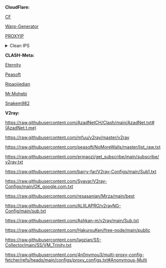 **CloudFlare:**

[CF](CF.md)

[Warp-Generator](https://4n0nymou3.github.io/WARP/)

[PROXYIP](https://github.com/NiREvil/vless/blob/main/sub/ProxyIP.md#Test-proxyIPs)

<details>
<summary>Clean IPS</summary>
  sky.rethinkdns.com , fbi.gov , time.is , time.cloudflare.com , www.wto.org , ip.sb , zula.ir , creativecommons.org , go.inmobi.com , discord.com , cdnjs.com , 190.93.246.247 , 23.227.39.183 , 172.67.132.72 , 172.67.73.163 , 172.67.198.111 , 172.64.145.113 , 172.66.46.214 , 172.67.131.154 , 172.67.167.150 , 188.114.97.11 , 188.114.97.24 , 104.17.107.1 , 172.67.68.157 , 151.101.3.1 , 173.245.49.20 , 23.227.39.227 , 190.93.244.18 , 190.93.245.219 , 190.93.247.238 , 104.21.83.62 , 104.21.48.203 , 104.17.147.22 , 104.24.196.20 , 104.24.197.20 , 172.67.49.246 , 172.66.47.64 , 172.67.131.36 , 172.67.164.37 , 172.67.66.177 , 172.67.156.45 , 172.66.44.192 , 104.18.94.237 , 104.18.95.240 , 104.19.236.66 , 104.19.17.212 , 104.17.76.170 , 104.17.25.97 , 104.24.255.100 , 104.18.151.253 , 104.23.111.16 , 104.18.79.102 , 104.19.233.61 , 104.17.97.128 , 104.16.187.144 , 104.20.94.249 , 104.16.141.244 , 104.17.158.192 , 104.18.144.182 , 104.19.157.132 , 104.17.54.45 , 104.16.89.37 , 104.20.248.148 , 104.16.122.101 , 104.19.245.184 , 104.17.242.19 , 104.20.12.112 , 104.17.240.109 , 104.18.111.32 , 104.20.160.26 , 104.17.118.67 , 104.18.42.71 , 45.131.6.125 , 104.20.203.197 , 104.17.233.72 , 104.18.60.11 , 104.18.129.16 , 104.24.255.194 , 104.20.35.95 , 104.18.8.62 , 104.24.70.123 , 104.18.247.105 , 104.20.23.123 , 104.19.217.91 , 104.20.247.155 , 104.18.219.194 , 104.16.223.213 , 104.24.227.27 , 104.24.166.3 , 104.24.250.232 , 104.24.231.110 , 104.23.99.109 , 103.184.45.4 , 104.19.8.89 , 104.18.240.147 , 104.24.21.7 , 104.20.207.255 , 104.25.150.132 , 104.19.97.125 , 104.20.55.144 , 104.24.78.11 , 104.16.92.207 , 104.20.107.136 , 104.25.162.75 , 104.19.41.18 , 104.19.42.168 , 104.25.7.42 , 104.19.72.10 , 104.25.185.201 , 104.16.144.45 , 104.17.79.71 , 104.24.87.38 , 104.24.37.96 , 104.20.68.237 , 104.25.164.167 , 104.23.102.227 , 104.16.119.134 , 104.21.31.69 , 104.18.250.227 , 104.19.97.193 , 104.21.48.196 , 104.25.188.85
</details>

**CLASH-Meta:**

[Eternity](https://raw.githubusercontent.com/mahdibland/ShadowsocksAggregator/master/Eternity.yml)

[Peasoft](https://raw.githubusercontent.com/peasoft/NoMoreWalls/master/list.yml)

[Ripaojiedian](https://raw.githubusercontent.com/ripaojiedian/freenode/main/clash)

[Mr.Mohebi](https://raw.githubusercontent.com/MrMohebi/xray-proxy-grabber-telegram/master/collected-proxies/clash-meta/actives_under_1000ms.yaml)

[Snakem982](https://raw.githubusercontent.com/snakem982/proxypool/main/source/clash-meta.yaml)

**V2ray:**

https://raw.githubusercontent.com/AzadNetCH/Clash/main/AzadNet.txt#(AzadNet.t.me)

https://raw.githubusercontent.com/mfuu/v2ray/master/v2ray

https://raw.githubusercontent.com/peasoft/NoMoreWalls/master/list_raw.txt

https://raw.githubusercontent.com/ermaozi/get_subscribe/main/subscribe/v2ray.txt

https://raw.githubusercontent.com/barry-far/V2ray-Configs/main/Sub1.txt

https://raw.githubusercontent.com/Syavar/V2ray-Configs/main/OK_google.com.txt

https://raw.githubusercontent.com/resasanian/Mirza/main/best

https://raw.githubusercontent.com/ALIILAPRO/v2rayNG-Config/main/sub.txt

https://raw.githubusercontent.com/Ashkan-m/v2ray/main/Sub.txt

https://raw.githubusercontent.com/HakurouKen/free-node/main/public

https://raw.githubusercontent.com/lagzian/SS-Collector/main/SS/VM_Trinity.txt

https://raw.githubusercontent.com/4n0nymou3/multi-proxy-config-fetcher/refs/heads/main/configs/proxy_configs.txt#Anonymous-Multi
